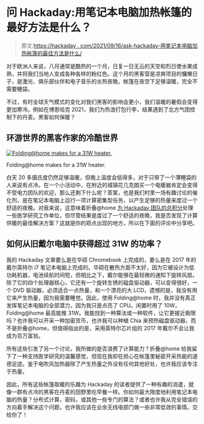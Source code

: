 # 问 Hackaday:用笔记本电脑加热帐篷的最好方法是什么？

> 原文:[https://hackaday . com/2021/09/16/ask-hackaday-用笔记本电脑加热帐篷的最佳方法是什么/](https://hackaday.com/2021/09/16/ask-hackaday-whats-the-best-way-to-heat-a-tent-with-a-laptop/)

对于欧洲人来说，八月通常是酷热的一个月，日复一日无云的天空和烈日使水果成熟，并将我们当地人变成各种各样的粉红色。这个月的黑客营是凉爽项目的慵懒日子，是激光、俱乐部伙伴和电子音乐的炎热夜晚，帐篷在夜空下足够温暖，完全不需要睡袋。

不过，有时全球天气模式的变化对我们黑客的影响会更小，我们温暖的暑假会变得更加寒冷。例如在博恩哈克 2021，我们为热浪打包行李，结果遇到了北方气团控制下的丹麦。黑客如何保暖？

## 环游世界的黑客作家的冷酷世界

[![Folding@home makes for a 31W heater.](../Images/bfc6f3b1433d9c0ac1b591db36d86e2c.png)](https://hackaday.com/wp-content/uploads/2021/08/tent-heater-power-measurement.jpg)

Folding@home makes for a 31W heater.

白天 20 多摄氏度仍然足够温暖，但晚上温度会低得多，对于只带了一个薄睡袋的人来说有点冷。在一个小活动中，在附近的城镇花几克朗买一个电暖器肯定会变得不受电力团队的欢迎，那么还剩下什么呢？答案，也是我们村里一场有趣讨论的催化剂，是在笔记本电脑上运行一项计算密集型任务，以产生足够的热量来度过一个舒适的夜晚。对我来说，这意味着折叠@home [为 Hackaday 团队的总积分](https://hackaday.com/2020/03/18/join-team-hackaday-to-crunch-covid-19-through-foldinghome/)处理一些医学研究工作单位，但尽管结果是度过了一个舒适的夜晚，我是否发现了计算供暖的最佳解决方案？这就是你的观点出现的地方，所以在下面的评论中分享吧。

## 如何从旧戴尔电脑中获得超过 31W 的功率？

我的 Hackaday 文章要么是在华硕 Chromebook 上完成的，要么是在 2017 年的戴尔英特尔 i7 笔记本电脑上完成的。华硕在散热方面不太好，因为它被设计为低功耗机器，电池续航时间短，但相比之下，戴尔能够在最轻微的通知下旋转风扇。除了它的四个处理器核心，它还有一个旋转生锈的磁盘驱动器，可以变得很好，一个 DVD 驱动器，必须适合一点热量，和一个漂亮的大 LCD，遗憾的是，我没有用它来产生热量，因为我需要睡觉。因此，使用 Folding@home 时，我并没有真正发挥笔记本电脑的全部潜力，因为我只是点亮了 CPU。闲置时用了 10W，Folding@home 最高能推 31W。我能找到一种算法或一种软件，让它更接近极限吗？也许我可以开采一种加密货币，也许我可以种植 Chia 来预热磁盘驱动器，而不是折叠@home，但值得指出的是，采用英特尔芯片组的 2017 年戴尔不会让我成为百万富翁。

所有这些引发了另一个讨论，我所做的是否浪费了计算能力？折叠@home 给我留下了一种支持医学研究的温馨感觉，但现在我却在担心在帐篷里秘密开采热能的道德足迹。鉴于电吹风加热器除了产生热量之外没有任何其他好处，也许我应该专注于热量。

因此，所有这些帐篷取暖的乐趣为 Hackaday 的读者提供了一种有趣的消遣，就像一群有点冷的黑客在丹麦的田野里吃早餐一样。你如何最大限度地利用笔记本电脑的热量？分布式计算，密码，或其他一些专门的算法？或者也许我从完全错误的方向着手解决这个问题，也许我应该在业余无线电部门做一些非常低效的事情。交给你了！